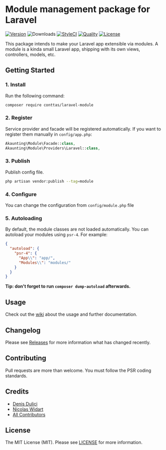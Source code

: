 # Module management package for Laravel

[![Version](https://img.shields.io/packagist/v/akaunting/module?label=release)](https://github.com/akaunting/module/releases)
![Downloads](https://img.shields.io/packagist/dt/akaunting/module)
[![StyleCI](https://github.styleci.io/repos/180859866/shield?style=flat&branch=master)](https://styleci.io/repos/180859866)
[![Quality](https://img.shields.io/scrutinizer/quality/g/akaunting/module?label=quality)](https://scrutinizer-ci.com/g/akaunting/module)
[![License](https://img.shields.io/github/license/akaunting/module)](LICENSE.md)

This package intends to make your Laravel app extensible via modules. A module is a kinda small Laravel app, shipping with its own views, controllers, models, etc.

## Getting Started

### 1. Install

Run the following command:

```bash
composer require conttas/laravel-module
```

### 2. Register

Service provider and facade will be registered automatically. If you want to register them manually in `config/app.php`:

```php
Akaunting\Module\Facade::class,
Akaunting\Module\Providers\Laravel::class,
```

### 3. Publish

Publish config file.

```bash
php artisan vendor:publish --tag=module
```

### 4. Configure

You can change the configuration from `config/module.php` file

### 5. Autoloading

By default, the module classes are not loaded automatically. You can autoload your modules using `psr-4`. For example:

``` json
{
  "autoload": {
    "psr-4": {
      "App\\": "app/",
      "Modules\\": "modules/"
    }
  }
}
```

**Tip: don't forget to run `composer dump-autoload` afterwards.**

## Usage

Check out the [wiki](../../wiki) about the usage and further documentation.

## Changelog

Please see [Releases](../../releases) for more information what has changed recently.

## Contributing

Pull requests are more than welcome. You must follow the PSR coding standards.

## Credits

- [Denis Duliçi](https://github.com/denisdulici)
- [Nicolas Widart](https://github.com/nwidart)
- [All Contributors](../../contributors)

## License

The MIT License (MIT). Please see [LICENSE](LICENSE.md) for more information.
